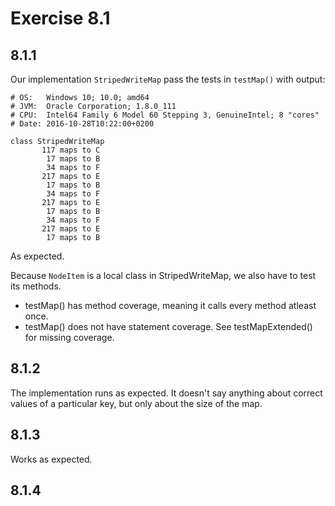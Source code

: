 Exercise 8.1
============

8.1.1
------------

Our implementation `StripedWriteMap` pass the tests in `testMap()` with output:
```
# OS:   Windows 10; 10.0; amd64
# JVM:  Oracle Corporation; 1.8.0_111
# CPU:  Intel64 Family 6 Model 60 Stepping 3, GenuineIntel; 8 "cores"
# Date: 2016-10-28T10:22:00+0200

class StripedWriteMap
       117 maps to C
        17 maps to B
        34 maps to F
       217 maps to E
        17 maps to B
        34 maps to F
       217 maps to E
        17 maps to B
        34 maps to F
       217 maps to E
        17 maps to B
```
As expected.

Because `NodeItem` is a local class in StripedWriteMap, we also have to test its methods.
- testMap() has method coverage, meaning it calls every method atleast once.
- testMap() does not have statement coverage. See testMapExtended() for missing coverage.

8.1.2
------------

The implementation runs as expected. It doesn't say anything about correct values of a particular key, but only about the size of the map.

8.1.3
------------

Works as expected.

8.1.4
------------
